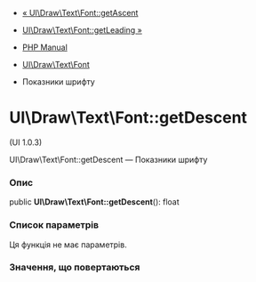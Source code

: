 - [« UI\Draw\Text\Font::getAscent](ui-draw-text-font.getascent.md)
- [UI\Draw\Text\Font::getLeading »](ui-draw-text-font.getleading.md)

- [PHP Manual](index.md)
- [UI\Draw\Text\Font](class.ui-draw-text-font.md)
- Показники шрифту

# UI\Draw\Text\Font::getDescent

(UI 1.0.3)

UI\Draw\Text\Font::getDescent — Показники шрифту

### Опис

public **UI\Draw\Text\Font::getDescent**(): float

### Список параметрів

Ця функція не має параметрів.

### Значення, що повертаються
